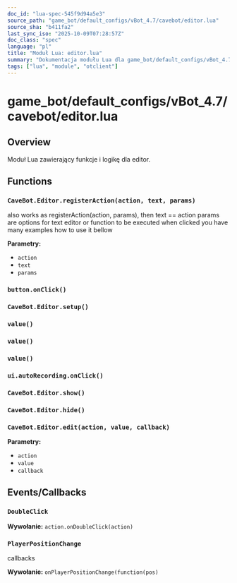```yaml
---
doc_id: "lua-spec-545f9d94a5e3"
source_path: "game_bot/default_configs/vBot_4.7/cavebot/editor.lua"
source_sha: "b411fa2"
last_sync_iso: "2025-10-09T07:28:57Z"
doc_class: "spec"
language: "pl"
title: "Moduł Lua: editor.lua"
summary: "Dokumentacja modułu Lua dla game_bot/default_configs/vBot_4.7/cavebot/editor.lua"
tags: ["lua", "module", "otclient"]
---
```


# game_bot/default_configs/vBot_4.7/cavebot/editor.lua

## Overview

Moduł Lua zawierający funkcje i logikę dla editor.

## Functions

### `CaveBot.Editor.registerAction(action, text, params)`

also works as registerAction(action, params), then text == action params are options for text editor or function to be executed when clicked you have many examples how to use it bellow

**Parametry:**

- `action`
- `text`
- `params`

### `button.onClick()`

### `CaveBot.Editor.setup()`

### `value()`

### `value()`

### `value()`

### `ui.autoRecording.onClick()`

### `CaveBot.Editor.show()`

### `CaveBot.Editor.hide()`

### `CaveBot.Editor.edit(action, value, callback)`

**Parametry:**

- `action`
- `value`
- `callback`

## Events/Callbacks

### `DoubleClick`

**Wywołanie:** `action.onDoubleClick(action)`

### `PlayerPositionChange`

callbacks

**Wywołanie:** `onPlayerPositionChange(function(pos)`
